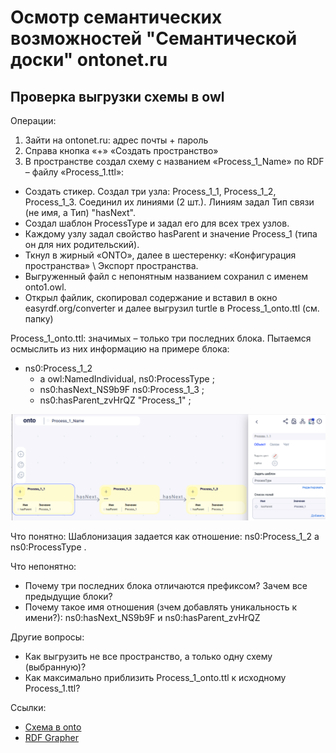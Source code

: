 # Осмотр семантических возможностей "Семантической доски" ontonet.ru
## Проверка выгрузки схемы в owl
Операции:
1. Зайти на ontonet.ru: адрес почты + пароль
2. Справа кнопка «+» «Создать пространство»
3. В пространстве создал схему с названием «Process_1_Name» по RDF – файлу «Process_1.ttl»: 
- Создать стикер. Создал три узла: Process_1_1, Process_1_2, Process_1_3. Соединил их линиями (2 шт.). Линиям задал Тип связи (не имя, а Тип) "hasNext".
- Создал шаблон ProcessType и задал его для всех трех узлов.
- Каждому узлу задал свойство hasParent и значение Process_1 (типа он для них родительский).
- Ткнул в жирный «ONTO», далее в шестеренку: «Конфигурация пространства» \ Экспорт пространства.
- Выгруженный файл с непонятным названием сохранил с именем onto1.owl.
- Открыл файлик, скопировал содержание и вставил в окно easyrdf.org/converter и далее выгрузил turtle в Process_1_onto.ttl (см. папку)

Process_1_onto.ttl: значимых – только три последних блока. Пытаемся осмыслить из них информацию на примере блока:
- ns0:Process_1_2
  - a owl:NamedIndividual, ns0:ProcessType ;
  - ns0:hasNext_NS9b9F ns0:Process_1_3 ;
  - ns0:hasParent_zvHrQZ "Process_1" ;
<img src="onto2.png" width="900" />

Что понятно: Шаблонизация задается как отношение: ns0:Process_1_2 a ns0:ProcessType .

Что непонятно:
- Почему три последних блока отличаются префиксом? Зачем все предыдущие блоки?
- Почему такое имя отношения (зчем добавлять уникальность к имени?): ns0:hasNext_NS9b9F  и ns0:hasParent_zvHrQZ

Другие вопросы:
- Как выгрузить не все пространство, а только одну схему (выбранную)?
- Как максимально приблизить Process_1_onto.ttl к исходному Process_1.ttl?

Ссылки:
- [Схема в onto](https://app.ontonet.ru/ru/home/operation/E?uuid=e3b69106-4d20-4e9d-9cd6-9027378164c0&realm=d4a500e1-133b-4062-8e92-6c498d431db6)
- [RDF Grapher](https://www.ldf.fi/service/rdf-grapher?rdf=%40prefix+owl%3A+%3Chttp%3A%2F%2Fwww.w3.org%2F2002%2F07%2Fowl%23%3E+.%0D%0A%40prefix+rdfs%3A+%3Chttp%3A%2F%2Fwww.w3.org%2F2000%2F01%2Frdf-schema%23%3E+.%0D%0A%40prefix+ns0%3A+%3Chttp%3A%2F%2Fwww.ontonet.ru%2Fontology%2Frealm%2Fd4a500e1-133b-4062-8e92-6c498d431db6%23%3E+.%0D%0A%0D%0A%3Chttp%3A%2F%2Fwww.ontonet.ru%2Fontology%2Frealm%2Fd4a500e1-133b-4062-8e92-6c498d431db6%23%3E+a+owl%3AOntology+.%0D%0A%3Chttp%3A%2F%2Fwww.ontonet.ru%2Fontology%2Frealm%2Fd4a500e1-133b-4062-8e92-6c498d431db6%23incomingRole%3E%0D%0A++a+owl%3AAnnotationProperty+%3B%0D%0A++rdfs%3Acomment+%22Incoming+role%22+.%0D%0A%0D%0A%3Chttp%3A%2F%2Fwww.ontonet.ru%2Fontology%2Frealm%2Fd4a500e1-133b-4062-8e92-6c498d431db6%23outgoingRole%3E%0D%0A++a+owl%3AAnnotationProperty+%3B%0D%0A++rdfs%3Acomment+%22Outgoing+role%22+.%0D%0A%0D%0A%3Chttp%3A%2F%2Fwww.ontonet.ru%2Fontology%2Frealm%2Fd4a500e1-133b-4062-8e92-6c498d431db6%23hasNext%3E%0D%0A++a+owl%3AObjectProperty+%3B%0D%0A++rdfs%3Alabel+%22hasNext%22+.%0D%0A%0D%0A%3Chttp%3A%2F%2Fwww.ontonet.ru%2Fontology%2Frealm%2Fd4a500e1-133b-4062-8e92-6c498d431db6%23hasNext_NS9b9F%3E%0D%0A++a+owl%3AObjectProperty+%3B%0D%0A++rdfs%3Alabel+%22hasNext%22+.%0D%0A%0D%0A%3Chttp%3A%2F%2Fwww.ontonet.ru%2Fontology%2Frealm%2Fd4a500e1-133b-4062-8e92-6c498d431db6%23hasParent%3E%0D%0A++a+owl%3ADatatypeProperty+%3B%0D%0A++rdfs%3Acomment+%22%22+%3B%0D%0A++rdfs%3Alabel+%22hasParent%22+.%0D%0A%0D%0A%3Chttp%3A%2F%2Fwww.ontonet.ru%2Fontology%2Frealm%2Fd4a500e1-133b-4062-8e92-6c498d431db6%23hasParent_IrIH2B%3E%0D%0A++a+owl%3ADatatypeProperty+%3B%0D%0A++rdfs%3Acomment+%22%22+%3B%0D%0A++rdfs%3Alabel+%22hasParent%22+.%0D%0A%0D%0A%3Chttp%3A%2F%2Fwww.ontonet.ru%2Fontology%2Frealm%2Fd4a500e1-133b-4062-8e92-6c498d431db6%23hasParent_zvHrQZ%3E%0D%0A++a+owl%3ADatatypeProperty+%3B%0D%0A++rdfs%3Acomment+%22%22+%3B%0D%0A++rdfs%3Alabel+%22hasParent%22+.%0D%0A%0D%0A%3Chttp%3A%2F%2Fwww.ontonet.ru%2Fontology%2Frealm%2Fd4a500e1-133b-4062-8e92-6c498d431db6%23ProcessType%3E%0D%0A++a+owl%3AClass+%3B%0D%0A++rdfs%3Acomment+%22%22+%3B%0D%0A++rdfs%3Alabel+%22ProcessType%22+.%0D%0A%0D%0A%3Chttp%3A%2F%2Fwww.ontonet.ru%2Fontology%2Frealm%2Fd4a500e1-133b-4062-8e92-6c498d431db6%23Process_1_1%3E%0D%0A++a+owl%3ANamedIndividual%2C+%3Chttp%3A%2F%2Fwww.ontonet.ru%2Fontology%2Frealm%2Fd4a500e1-133b-4062-8e92-6c498d431db6%23ProcessType%3E+%3B%0D%0A++ns0%3AhasNext+ns0%3AProcess_1_2+%3B%0D%0A++ns0%3AhasParent+%22Process_1%22+%3B%0D%0A++rdfs%3Acomment+%22%22%22%0D%0A%22%22%22+%3B%0D%0A++rdfs%3Alabel+%22Process_1_1%22+.%0D%0A%0D%0Ans0%3AProcess_1_2%0D%0A++a+owl%3ANamedIndividual%2C+ns0%3AProcessType+%3B%0D%0A++ns0%3AhasNext_NS9b9F+ns0%3AProcess_1_3+%3B%0D%0A++ns0%3AhasParent_zvHrQZ+%22Process_1%22+%3B%0D%0A++rdfs%3Alabel+%22Process_1_2%22+.%0D%0A%0D%0Ans0%3AProcess_1_3%0D%0A++a+owl%3ANamedIndividual%2C+ns0%3AProcessType+%3B%0D%0A++ns0%3AhasParent_IrIH2B+%22Process_1%22+%3B%0D%0A++rdfs%3Alabel+%22Process_1_3%22+.%0D%0A%0D%0A&from=ttl&to=png)

